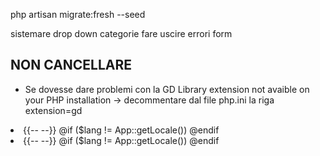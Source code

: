 php artisan migrate:fresh --seed

sistemare drop down categorie 
fare uscire errori form




## NON CANCELLARE

 - Se dovesse dare problemi con la GD Library extension not avaible on your PHP installation -> decommentare dal file php.ini la riga extension=gd

 <li class="option" style="--i:2;">
                        {{-- <x-_locale class="" lang="es" /> --}}
                        @if ($lang != App::getLocale())
                        <a class="dropdown-item" href="{{ route('lang.switch', 'en') }}"><span class="flag-icon flag-icon-{{$language['flag-icon']}}"></span></a>
                        @endif
                    </li>
                    <li class="option" style="--i:3;">
                        {{-- <x-_locale class="" lang="en" /> --}}
                        @if ($lang != App::getLocale())
                        <a class="dropdown-item" href="{{ route('lang.switch', 'es') }}"><span class="flag-icon flag-icon-{{$language['flag-icon']}}"></span></a>
                        @endif
                    </li>